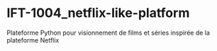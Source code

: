 # IFT-1004_netflix-like-platform
Plateforme Python pour visionnement de films et séries inspirée de la plateforme Netflix
